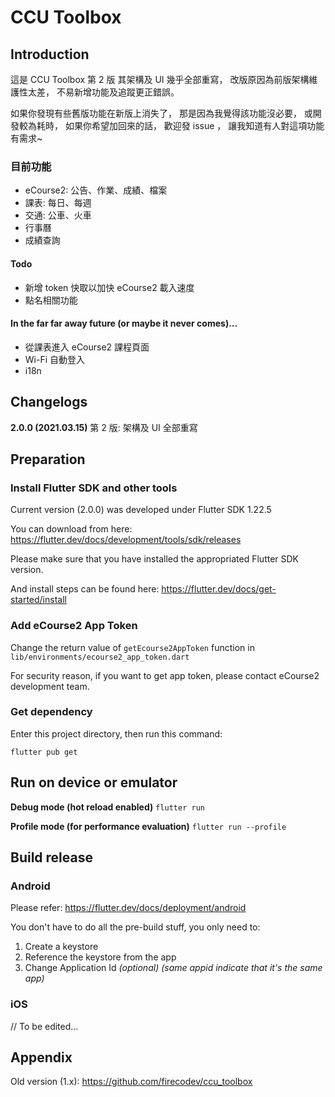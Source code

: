 # CCU Toolbox
## Introduction
這是 CCU Toolbox 第 2 版
其架構及 UI 幾乎全部重寫，
改版原因為前版架構維護性太差，
不易新增功能及追蹤更正錯誤。

如果你發現有些舊版功能在新版上消失了，
那是因為我覺得該功能沒必要，
或開發較為耗時，
如果你希望加回來的話，
歡迎發 issue ，
讓我知道有人對這項功能有需求~

### 目前功能
* eCourse2: 公告、作業、成績、檔案
* 課表: 每日、每週
* 交通: 公車、火車
* 行事曆
* 成績查詢

#### Todo
* 新增 token 快取以加快 eCourse2 載入速度
* 點名相關功能

#### In the far far away future (or maybe it never comes)...
* 從課表進入 eCourse2 課程頁面
* Wi-Fi 自動登入
* i18n

## Changelogs

**2.0.0 (2021.03.15)**
第 2 版: 架構及 UI 全部重寫

## Preparation

### Install Flutter SDK and other tools
Current version (2.0.0) was developed under Flutter SDK 1.22.5

You can download from here:
https://flutter.dev/docs/development/tools/sdk/releases

Please make sure that you have installed the appropriated Flutter SDK version.

And install steps can be found here:
https://flutter.dev/docs/get-started/install

### Add eCourse2 App Token

Change the return value of `getEcourse2AppToken` function in `lib/environments/ecourse2_app_token.dart`

For security reason, if you want to get app token, please contact eCourse2 development team.

### Get dependency

Enter this project directory, then run this command:

`flutter pub get`

## Run on device or emulator
**Debug mode (hot reload enabled)**
`flutter run`

**Profile mode (for performance evaluation)**
`flutter run --profile`

## Build release

### Android
Please refer:
https://flutter.dev/docs/deployment/android

You don't have to do all the pre-build stuff, you only need to:
1. Create a keystore
2. Reference the keystore from the app
3. Change Application Id *(optional) (same appid indicate that it's the same app)*

### iOS
// To be edited...

## Appendix
Old version (1.x):
https://github.com/firecodev/ccu_toolbox
